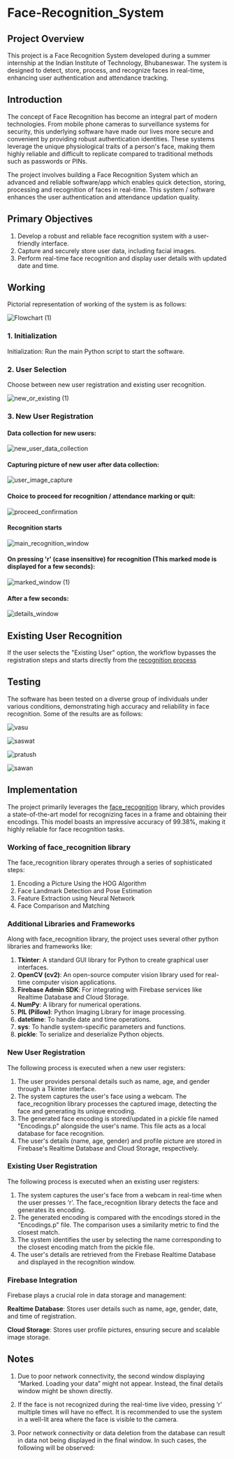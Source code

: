 # Face-Recognition_System

## Project Overview
This project is a Face Recognition System developed during a summer internship at the Indian Institute of Technology, Bhubaneswar. The system is designed to detect, store, process, and recognize faces in real-time, enhancing user authentication and attendance tracking.

## Introduction
The concept of Face Recognition has become an integral part of modern technologies. From mobile phone cameras to surveillance systems for security, this underlying software have made our lives more secure and convenient by providing robust authentication identities. These systems leverage the unique physiological traits of a person's face, making them highly reliable and difficult to replicate compared to traditional methods such as passwords or PINs.

The project involves building a Face Recognition System which an advanced and reliable software/app which enables quick detection, storing, processing and recognition of faces in real-time. This system / software enhances the user authentication and attendance updation quality.

## Primary Objectives
1. Develop a robust and reliable face recognition system with a user-friendly interface.
2. Capture and securely store user data, including facial images.
3. Perform real-time face recognition and display user details with updated date and time.

## Working
Pictorial representation of working of the system is as follows:

![Flowchart (1)](https://github.com/user-attachments/assets/8ac3b935-7cbb-43fd-a812-c8d2fd848ea0)

### 1. Initialization
Initialization: Run the main Python script to start the software.

### 2. User Selection
Choose between new user registration and existing user recognition.

![new_or_existing (1)](https://github.com/user-attachments/assets/741a5a97-d933-49e2-91fa-7ce5d8973d07)

### 3. New User Registration

#### Data collection for new users:
![new_user_data_collection](https://github.com/user-attachments/assets/281a6279-c92a-4408-8b57-7dd58ea37b41)


#### Capturing picture of new user after data collection:
![user_image_capture](https://github.com/user-attachments/assets/ef192055-31b9-4e05-809f-4e1557355ea3)


#### Choice to proceed for recognition / attendance marking or quit:
![proceed_confirmation](https://github.com/user-attachments/assets/cdb16ec9-f352-4e61-a950-1d312801b3da)


#### Recognition starts
![main_recognition_window](https://github.com/user-attachments/assets/98d95088-9b11-4965-9f9b-7ea03a70691f)


#### On pressing 'r' (case insensitive) for recognition (This marked mode is displayed for a few seconds):
![marked_window (1)](https://github.com/user-attachments/assets/b2ed68db-5610-406f-a76c-4f0f7dfeb547)


#### After a few seconds:
![details_window](https://github.com/user-attachments/assets/1a5d6445-3f0f-4d08-9139-d4e8709a14ee)

## Existing User Recognition
If the user selects the "Existing User" option, the workflow bypasses the registration steps and starts directly from the [recognition process](#recognition-starts)

## Testing
The software has been tested on a diverse group of individuals under various conditions, demonstrating high accuracy and reliability in face recognition. Some of the results are as follows:

![vasu](https://github.com/user-attachments/assets/9890eb68-d0f2-4e21-b8d5-c373fbdf8a76)

![saswat](https://github.com/user-attachments/assets/f9d87174-7683-41dc-bbea-e28aedf39a1d)

![pratush](https://github.com/user-attachments/assets/319be0ec-e379-4285-9686-038e1b4f600e)

![sawan](https://github.com/user-attachments/assets/0c2b910b-776a-45f6-9d74-12d6eaa8ce19)


## Implementation
The project primarily leverages the [face_recognition](https://github.com/ageitgey/face_recognition) library, which provides a state-of-the-art model for recognizing faces in a frame and obtaining their encodings. This model boasts an impressive accuracy of 99.38%, making it highly reliable for face recognition tasks. 

### Working of face_recognition library
The face_recognition library operates through a series of sophisticated steps:
1. Encoding a Picture Using the HOG Algorithm
2. Face Landmark Detection and Pose Estimation
3. Feature Extraction using Neural Network
4. Face Comparison and Matching

### Additional Libraries and Frameworks
Along with face_recognition library, the project uses several other python libraries and frameworks like:
1. **Tkinter**: A standard GUI library for Python to create graphical user interfaces.
2. **OpenCV (cv2)**: An open-source computer vision library used for real-time computer vision applications.
3. **Firebase Admin SDK**: For integrating with Firebase services like Realtime Database and Cloud Storage.
4. **NumPy**: A library for numerical operations.
5. **PIL (Pillow)**: Python Imaging Library for image processing.
6. **datetime**: To handle date and time operations.
7. **sys**: To handle system-specific parameters and functions.
8. **pickle**: To serialize and deserialize Python objects.

### New User Registration
The following process is executed when a new user registers:
1.	The user provides personal details such as name, age, and gender through a Tkinter interface.
2.	The system captures the user's face using a webcam. The face_recognition library processes the captured image, detecting the face and generating its unique encoding.
3.	The generated face encoding is stored/updated in a pickle file named "Encodings.p" alongside the user's name. This file acts as a local database for face recognition.
4.	The user's details (name, age, gender) and profile picture are stored in Firebase's Realtime Database and Cloud Storage, respectively.

### Existing User Registration
The following process is executed when an existing user registers:
1.	The system captures the user's face from a webcam in real-time when the user presses ‘r’. The face_recognition library detects the face and generates its encoding.
2.	The generated encoding is compared with the encodings stored in the "Encodings.p" file. The comparison uses a similarity metric to find the closest match.
3.	The system identifies the user by selecting the name corresponding to the closest encoding match from the pickle file.
4.	The user's details are retrieved from the Firebase Realtime Database and displayed in the recognition window.

### Firebase Integration
Firebase plays a crucial role in data storage and management:

**Realtime Database**: Stores user details such as name, age, gender, date, and time of registration.

**Cloud Storage**: Stores user profile pictures, ensuring secure and scalable image storage.


	

## Notes
1.	Due to poor network connectivity, the second window displaying “Marked. Loading your data” might not appear. Instead, the final details window might be shown directly.

2.	If the face is not recognized during the real-time live video, pressing ‘r’ multiple times will have no effect. It is recommended to use the system in a well-lit area where the face is visible to the camera.

3.	Poor network connectivity or data deletion from the database can result in data not being displayed in the final window. In such cases, the following will be observed:







